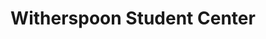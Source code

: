 ---
events:
- building: Witherspoon Student Center
  categories: witherspoon-student-center
  description: This sorority has been an international service organization established
    by African American college-educated women.
  event_decade: '1970'
  event_id: '16'
  excerpt: This sorority has been an international service organization established
    by African American college-educated women.
  image id (orig): funk_witherspoon
  image_caption: Witherspoon Student Center
  image_id: funk_witherspoon
  image_link: https://d.lib.ncsu.edu/collections/catalog/funk_witherspoon
  start_date: 01/01/1976
  title: Alpha Kappa Alpha sorority chapter established
  year: '1976'
- building: Witherspoon Student Center
  categories: witherspoon-student-center
  description: This fraternity's fundamental purpose is achievement.
  event_decade: '1980'
  event_id: '20'
  excerpt: This fraternity's fundamental purpose is achievement.
  image id (orig): funk_witherspoon
  image_caption: Witherspoon Student Center
  image_id: funk_witherspoon
  image_link: https://d.lib.ncsu.edu/collections/catalog/funk_witherspoon
  start_date: 01/01/1980
  title: Kappa Alpha Psi fraternity chapter established
  year: '1980'
- building: Witherspoon Student Center
  categories: witherspoon-student-center
  description: This fraternity was founded on the principles of brotherhood, scholarship,
    and service,
  event_decade: '1980'
  event_id: '21'
  excerpt: This fraternity was founded on the principles of brotherhood, scholarship,
    and service,
  image id (orig): funk_witherspoon
  image_caption: Witherspoon Student Center
  image_id: funk_witherspoon
  image_link: https://d.lib.ncsu.edu/collections/catalog/funk_witherspoon
  start_date: 01/01/1982
  title: Phi Beta Sigma fraternity chapter established
  year: '1982'
- building: Witherspoon Student Center
  categories: witherspoon-student-center
  description: June became the first African American to serve as editor of the student
    newspaper.
  event_decade: '1980'
  event_id: '27'
  excerpt: June became the first African American to serve as editor of the student
    newspaper.
  image id (orig): mc00336-WitherspoonStudentCenter-Jun2014
  image_caption: Witherspoon Student Center
  image_id: mc00336-WitherspoonStudentCenter-Jun2014
  image_link: https://d.lib.ncsu.edu/collections/catalog/mc00336-WitherspoonStudentCenter-Jun2014
  start_date: 01/01/1989
  title: Dwuan June, Editor of Technician
  year: '1989'
- building: Witherspoon Student Center
  categories: witherspoon-student-center
  description: This sorority was founded on the precepts of scholarship, service,
    finer womanhood and sisterly love.
  event_decade: '1990'
  event_id: '29'
  excerpt: This sorority was founded on the precepts of scholarship, service, finer
    womanhood and sisterly love.
  image id (orig): funk_witherspoonStudentCenter
  image_caption: Witherspoon Student Center
  image_id: funk_witherspoonStudentCenter
  image_link: https://d.lib.ncsu.edu/collections/catalog/funk_witherspoonStudentCenter
  start_date: 01/01/1990
  title: Zeta Phi Beta sorority chapter established
  year: '1990'
- building: Witherspoon Student Center
  categories: witherspoon-student-center
  description: 'The building formerly known as the Student Center Annex was dedicated
    on this date to honor Dr. Augustus McIver Witherspoon. It thus became the first
    building on campus named after an African American. Dr. Witherspoon earned his
    Ph.D. in Botany from NCSU in 1971, making him the second African American student
    to receive a Ph.D. from NC State. He joined the faculty as Instructor of Botany
    and eventually held the following posts at NCSU: Full Professor, Assistant Dean,
    Acting Dean and Associate Dean of the Graduate School, Associate Provost and Coordinator
    of African American Affairs.'
  event_decade: '1990'
  event_id: '31'
  excerpt: The building formerly known as the Student Center Annex was dedicated on
    this date to honor Dr. Augustus McIver Witherspoon. It thus became the first building
    on campus named after an African American. Dr. Witherspoon earned his Ph.D. in
    Botany from NCSU in 1971, making him the second African American student to receive
    a Ph.D. from NC State. He joined the faculty as Instructor of Botany and eventually
    held the following posts at NCSU&#58; Full Professor, Assistant Dean, Acting Dean
    and Associate Dean of the Graduate School, Associate Provost and Coordinator of
    African American Affairs.
  image id (orig): funk_witherspoonStudentCenter
  image_caption: Witherspoon Student Center
  image_id: funk_witherspoonStudentCenter
  image_link: https://d.lib.ncsu.edu/collections/catalog/funk_witherspoonStudentCenter
  start_date: 04/01/1995
  title: Witherspoon Student Center dedicated
  year: '1995'
- audio_id: sa-rwb-025
  building: Witherspoon Student Center
  categories: witherspoon-student-center
  description: The African American Cultural Center opened in the new Student Center
    Annex (later renamed Witherspoon Student Center). In 1992, following months of
    student and faculty protests, NCSU administrators granted the African American
    Cultural Center an operating budget.
  event_decade: '1990'
  event_id: '48'
  excerpt: The African American Cultural Center opened in the new Student Center Annex
    (later renamed Witherspoon Student Center). In 1992, following months of student
    and faculty protests, NCSU administrators granted the African American Cultural
    Center an operating budget.
  image id (orig): '0226640'
  image_caption: African-American center opens
  image_id: '0226640'
  image_link: https://d.lib.ncsu.edu/collections/catalog/0226640
  redirect_from: /events/58/index.html
  start_date: 01/01/1991
  title: African American Cultural Center Opens
  year: '1991'
- audio_id: sa-rwb-032
  building: Witherspoon Student Center
  categories: witherspoon-student-center
  description: On August 25, 2005 NC State's student chapter of the NAACP held its
    first meeting in four years. Gina Dean, the NAACP youth and college state director,
    provided students a brief overview of the NAACP's history. An NC State NAACP chapter
    was initiated in 1991, however participation in the organization declined until
    the chapter became inactive. Michael Boykin (later named chapter president) and
    the Omega Psi Phi fraternity aided in the rechartering of the NC State NAACP chapter
    in 1994. The NAACP chapter met for 7 years; in 2001, the chapter again became
    inactive.
  event_decade: '2000'
  event_id: '56'
  excerpt: On August 25, 2005 NC State's student chapter of the NAACP held its first
    meeting in four years. Gina Dean, the NAACP youth and college state director,
    provided students a brief overview of the NAACP's history. An NC State NAACP chapter
    was initiated in 1991, however participation in the organization declined until
    the chapter became inactive. Michael Boykin (later named chapter president) and
    the Omega Psi Phi fraternity aided in the rechartering of the NC State NAACP chapter
    in 1994. The NAACP chapter met for 7 years; in 2001, the chapter again became
    inactive.
  image id (orig): funk_dSC07257
  image_caption: 'Shack-A-Thon fundraiser for Habitat for Humanity, 2007: SAAC, NAACP,
    NPHC, and NSBE'
  image_id: funk_dSC07257
  image_link: https://d.lib.ncsu.edu/collections/catalog/funk_dSC07257
  redirect_from: /events/49/index.html
  start_date: 08/25/2005
  title: Student Chapter of NAACP Re-forms
  year: '2005'
- audio_id: sa-rwb-031
  building: Witherspoon Student Center
  categories: witherspoon-student-center
  description: African American students participated in a sit-in at a Student Senate
    meeting to express concern for the lack of funding for African American organizations.
    Out of $40,000 of appropriations, African American organizations received a mere
    $755. The Student Senate agreed to send the bill back to committee for re-evaluation.
  event_decade: '2000'
  event_id: '57'
  excerpt: African American students participated in a sit-in at a Student Senate
    meeting to express concern for the lack of funding for African American organizations.
    Out of $40,000 of appropriations, African American organizations received a mere
    $755. The Student Senate agreed to send the bill back to committee for re-evaluation.
  image id (orig): mc00336-WitherspoonStudentCenter-Jun2014
  image_caption: Witherspoon Student Center
  image_id: mc00336-WitherspoonStudentCenter-Jun2014
  image_link: https://d.lib.ncsu.edu/collections/catalog/mc00336-WitherspoonStudentCenter-Jun2014
  redirect_from: /events/48/index.html
  start_date: 10/20/2004
  title: Students Protest Appropriations for African American Clubs
  year: '2004'
- audio_id: sa-rwb-028
  building: Witherspoon Student Center
  categories: witherspoon-student-center
  description: A crowd of approximately 500 students and faculty members rallied in
    Witherspoon in support of affirmative action. Students opposed UNC system President
    Molly Broad's proposal to eliminate race based programs within the UNC system.
  event_decade: '1990'
  event_id: '58'
  excerpt: A crowd of approximately 500 students and faculty members rallied in Witherspoon
    in support of affirmative action. Students opposed UNC system President Molly
    Broad's proposal to eliminate race based programs within the UNC system.
  image id (orig): funk_witherspoonStudentCenter
  image_caption: Witherspoon Student Center
  image_id: funk_witherspoonStudentCenter
  image_link: https://d.lib.ncsu.edu/collections/catalog/funk_witherspoonStudentCenter
  redirect_from: /events/46/index.html
  start_date: 01/01/1998
  title: Students Rally In Support of Affirmative Action
  year: '1998'
- audio_id: sa-rwb-026
  building: Witherspoon Student Center
  categories: witherspoon-student-center
  description: The Nubian Message began publication in response to student protests
    alleging racial bias by the Technician. Tony Williamson served as the new paper's
    first editor-in-chief. In the inaugural issue, Williamson stated his intention
    to "totally, truthfully, and faithfully" cover every aspect of African American
    life at NCSU" and his hope that The Nubian Message become "the media voice for
    African Americans at NC State" a publication where people can learn about different
    aspects of your culture, as well as find useful information about State's campus."
    Because The Nubian Message received no university funding and Nubian staff was
    prohibited from using NCSU media equipment, the first issue was published with
    help from North Carolina Central University. Recalling the paper's initial struggles
    Williamson stated, "It was a real pain to have to go all the way to Durham to
    work, but the people at Central were very helpful and understanding. We owe them
    a lot. If it wasn't for their newspaper staff, we probably would never have had
    a first issue." Following publication of the first issue, the university allowed
    the Nubian staff to utilize campus media equipment.
  event_decade: '1990'
  event_id: '94'
  excerpt: The Nubian Message began publication in response to student protests alleging
    racial bias by the Technician. Tony Williamson served as the new paper's first
    editor-in-chief. In the inaugural issue, Williamson stated his intention to "totally,
    truthfully, and faithfully" cover every aspect of African American life at NCSU"
    and his hope that The Nubian Message become "the media voice for African Americans
    at NC State" a publication where people can learn about different aspects of your
    culture, as well as find useful information about State's campus." Because The
    Nubian Message received no university funding and Nubian staff was prohibited
    from using NCSU media equipment, the first issue was published with help from
    North Carolina Central University. Recalling the paper's initial struggles Williamson
    stated, "It was a real pain to have to go all the way to Durham to work, but the
    people at Central were very helpful and understanding. We owe them a lot. If it
    wasn't for their newspaper staff, we probably would never have had a first issue."
    Following publication of the first issue, the university allowed the Nubian staff
    to utilize campus media equipment.
  image id (orig): funk_brickyardAtDusk
  image_caption: Brickyard
  image_id: funk_brickyardAtDusk
  image_link: https://d.lib.ncsu.edu/collections/catalog/funk_brickyardAtDusk
  redirect_from: /events/31/index.html
  start_date: 11/30/1992
  title: Nubian Message Began Publication
  year: '1992'
lat: '35.785099'
layout: post
leafleticon: /demostite/assets/leaflet/img/graduate.svg
lng: '-78.6745'
order: 12
permalink: places/witherspoon-student-center/
place: witherspoon-student-center
route:
  code: Ok
  routes:
  - distance: 189.416
    duration: 135.391
    geometry:
      coordinates:
      - - -78.674658
        - 35.785156
      - - -78.674647
        - 35.785176
      - - -78.674591
        - 35.785279
      - - -78.674642
        - 35.785299
      - - -78.674681
        - 35.785315
      - - -78.67478
        - 35.785352
      - - -78.674845
        - 35.785393
      - - -78.674869
        - 35.785413
      - - -78.674914
        - 35.785452
      - - -78.674992
        - 35.785491
      - - -78.675258
        - 35.785582
      - - -78.675206
        - 35.785677
      - - -78.675227
        - 35.785685
      - - -78.675277
        - 35.785703
      - - -78.675337
        - 35.785725
      - - -78.675217
        - 35.78594
      - - -78.675083
        - 35.786187
      - - -78.675185
        - 35.786251
      - - -78.675264
        - 35.786279
      - - -78.675282
        - 35.786247
      type: LineString
    legs:
    - admins:
      - iso_3166_1: US
        iso_3166_1_alpha3: USA
      distance: 189.416
      duration: 135.391
      steps:
      - distance: 15.416
        driving_side: right
        duration: 10.856
        geometry:
          coordinates:
          - - -78.674658
            - 35.785156
          - - -78.674647
            - 35.785176
          - - -78.674591
            - 35.785279
          type: LineString
        intersections:
        - admin_index: 0
          bearings:
          - 24
          duration: 1.701
          entry:
          - true
          geometry_index: 0
          is_urban: true
          location:
          - -78.674658
          - 35.785156
          mapbox_streets_v8:
            class: service
          out: 0
          weight: 1.701
        - admin_index: 0
          bearings:
          - 24
          - 204
          entry:
          - true
          - false
          geometry_index: 1
          in: 1
          is_urban: true
          location:
          - -78.674647
          - 35.785176
          mapbox_streets_v8:
            class: service
          out: 0
        maneuver:
          bearing_after: 24
          bearing_before: 0
          instruction: Walk northeast on the walkway.
          location:
          - -78.674658
          - 35.785156
          type: depart
        mode: walking
        name: ''
        weight: 10.856
      - distance: 69
        driving_side: right
        duration: 48.592
        geometry:
          coordinates:
          - - -78.674591
            - 35.785279
          - - -78.674642
            - 35.785299
          - - -78.674681
            - 35.785315
          - - -78.67478
            - 35.785352
          - - -78.674845
            - 35.785393
          - - -78.674869
            - 35.785413
          - - -78.674914
            - 35.785452
          - - -78.674992
            - 35.785491
          - - -78.675258
            - 35.785582
          type: LineString
        intersections:
        - admin_index: 0
          bearings:
          - 204
          - 296
          duration: 3.521
          entry:
          - false
          - true
          geometry_index: 2
          in: 0
          is_urban: true
          location:
          - -78.674591
          - 35.785279
          mapbox_streets_v8:
            class: service
          out: 1
          weight: 3.521
        - admin_index: 0
          bearings:
          - 116
          - 297
          duration: 2.817
          entry:
          - false
          - true
          geometry_index: 3
          in: 0
          is_urban: true
          location:
          - -78.674642
          - 35.785299
          mapbox_streets_v8:
            class: service
          out: 1
          weight: 2.817
        - admin_index: 0
          bearings:
          - 117
          - 295
          duration: 14.085
          entry:
          - false
          - true
          geometry_index: 4
          in: 0
          is_urban: true
          location:
          - -78.674681
          - 35.785315
          mapbox_streets_v8:
            class: service
          out: 1
          weight: 14.085
        - admin_index: 0
          bearings:
          - 131
          - 314
          entry:
          - false
          - true
          geometry_index: 7
          in: 0
          is_urban: true
          location:
          - -78.674869
          - 35.785413
          mapbox_streets_v8:
            class: service
          out: 1
        maneuver:
          bearing_after: 296
          bearing_before: 24
          instruction: Turn left onto the walkway.
          location:
          - -78.674591
          - 35.785279
          modifier: left
          type: turn
        mode: walking
        name: ''
        weight: 48.592
      - distance: 12
        driving_side: right
        duration: 8.451
        geometry:
          coordinates:
          - - -78.675258
            - 35.785582
          - - -78.675206
            - 35.785677
          type: LineString
        intersections:
        - admin_index: 0
          bearings:
          - 24
          - 113
          entry:
          - true
          - false
          geometry_index: 10
          in: 1
          is_urban: true
          location:
          - -78.675258
          - 35.785582
          mapbox_streets_v8:
            class: service
          out: 0
        maneuver:
          bearing_after: 24
          bearing_before: 293
          instruction: Turn right onto the walkway.
          location:
          - -78.675258
          - 35.785582
          modifier: right
          type: turn
        mode: walking
        name: ''
        weight: 8.451
      - distance: 13
        driving_side: right
        duration: 11.155
        geometry:
          coordinates:
          - - -78.675206
            - 35.785677
          - - -78.675227
            - 35.785685
          - - -78.675277
            - 35.785703
          - - -78.675337
            - 35.785725
          type: LineString
        intersections:
        - admin_index: 0
          bearings:
          - 204
          - 295
          duration: 1.408
          entry:
          - false
          - true
          geometry_index: 11
          in: 0
          is_urban: true
          location:
          - -78.675206
          - 35.785677
          mapbox_streets_v8:
            class: service
          out: 1
          weight: 1.408
        - admin_index: 0
          bearings:
          - 115
          - 294
          duration: 3.521
          entry:
          - false
          - true
          geometry_index: 12
          in: 0
          is_urban: true
          location:
          - -78.675227
          - 35.785685
          mapbox_streets_v8:
            class: service
          out: 1
          weight: 3.521
        - admin_index: 0
          bearings:
          - 114
          - 294
          entry:
          - false
          - true
          geometry_index: 13
          in: 0
          is_urban: true
          location:
          - -78.675277
          - 35.785703
          mapbox_streets_v8:
            class: service
          out: 1
          turn_duration: 2
          turn_weight: 2
        maneuver:
          bearing_after: 295
          bearing_before: 24
          instruction: Turn left onto the walkway.
          location:
          - -78.675206
          - 35.785677
          modifier: left
          type: turn
        mode: walking
        name: ''
        weight: 11.155
      - distance: 56
        driving_side: right
        duration: 39.437
        geometry:
          coordinates:
          - - -78.675337
            - 35.785725
          - - -78.675217
            - 35.78594
          - - -78.675083
            - 35.786187
          type: LineString
        intersections:
        - admin_index: 0
          bearings:
          - 24
          - 114
          duration: 18.31
          entry:
          - true
          - false
          geometry_index: 14
          in: 1
          is_urban: true
          location:
          - -78.675337
          - 35.785725
          mapbox_streets_v8:
            class: service
          out: 0
          weight: 18.31
        - admin_index: 0
          bearings:
          - 24
          - 204
          entry:
          - true
          - false
          geometry_index: 15
          in: 1
          is_urban: true
          location:
          - -78.675217
          - 35.78594
          mapbox_streets_v8:
            class: service
          out: 0
        maneuver:
          bearing_after: 24
          bearing_before: 294
          instruction: Turn right onto the walkway.
          location:
          - -78.675337
          - 35.785725
          modifier: right
          type: turn
        mode: walking
        name: ''
        weight: 39.437
      - distance: 20
        driving_side: right
        duration: 14.085
        geometry:
          coordinates:
          - - -78.675083
            - 35.786187
          - - -78.675185
            - 35.786251
          - - -78.675264
            - 35.786279
          type: LineString
        intersections:
        - admin_index: 0
          bearings:
          - 204
          - 308
          duration: 8.451
          entry:
          - false
          - true
          geometry_index: 16
          in: 0
          is_urban: true
          location:
          - -78.675083
          - 35.786187
          mapbox_streets_v8:
            class: service
          out: 1
          weight: 8.451
        - admin_index: 0
          bearings:
          - 128
          - 294
          entry:
          - false
          - true
          geometry_index: 17
          in: 0
          is_urban: true
          location:
          - -78.675185
          - 35.786251
          mapbox_streets_v8:
            class: service
          out: 1
        maneuver:
          bearing_after: 308
          bearing_before: 24
          instruction: Turn left onto the walkway.
          location:
          - -78.675083
          - 35.786187
          modifier: left
          type: turn
        mode: walking
        name: ''
        weight: 14.085
      - distance: 4
        driving_side: right
        duration: 2.817
        geometry:
          coordinates:
          - - -78.675264
            - 35.786279
          - - -78.675282
            - 35.786247
          type: LineString
        intersections:
        - admin_index: 0
          bearings:
          - 114
          - 205
          entry:
          - false
          - true
          geometry_index: 18
          in: 0
          is_urban: true
          location:
          - -78.675264
          - 35.786279
          mapbox_streets_v8:
            class: service
          out: 1
        maneuver:
          bearing_after: 205
          bearing_before: 294
          instruction: Turn left onto the walkway.
          location:
          - -78.675264
          - 35.786279
          modifier: left
          type: turn
        mode: walking
        name: ''
        weight: 2.817
      - distance: 0
        driving_side: right
        duration: 0
        geometry:
          coordinates:
          - - -78.675282
            - 35.786247
          - - -78.675282
            - 35.786247
          type: LineString
        intersections:
        - admin_index: 0
          bearings:
          - 25
          entry:
          - true
          geometry_index: 19
          in: 0
          location:
          - -78.675282
          - 35.786247
        maneuver:
          bearing_after: 0
          bearing_before: 205
          instruction: You have arrived at your destination.
          location:
          - -78.675282
          - 35.786247
          type: arrive
        mode: walking
        name: ''
        weight: 0
      summary: ''
      weight: 135.391
    weight: 135.391
    weight_name: pedestrian
  waypoints:
  - distance: 15.615
    location:
    - -78.674658
    - 35.785156
    name: ''
  - distance: 12.321
    location:
    - -78.675282
    - 35.786247
    name: ''
title: Witherspoon Student Center

---